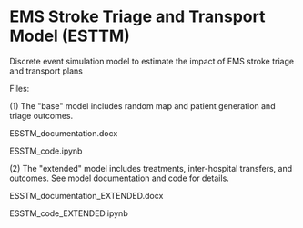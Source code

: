 # EMS Stroke Triage and Transport Model (ESTTM)
Discrete event simulation model to estimate the impact of EMS stroke triage and transport plans

Files:

(1) The "base" model includes random map and patient generation and triage outcomes.

ESSTM_documentation.docx

ESSTM_code.ipynb

(2) The "extended" model includes treatments, inter-hospital transfers, and outcomes. See model documentation and code for details.

ESSTM_documentation_EXTENDED.docx

ESSTM_code_EXTENDED.ipynb

